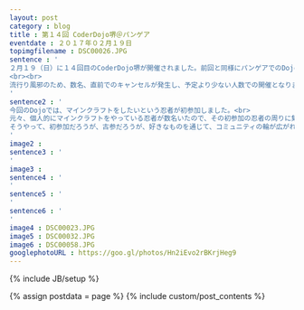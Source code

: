 ```yaml
---
layout: post
category : blog
title : 第１４回 CoderDojo堺＠パンゲア
eventdate : ２０１７年０２月１９日
topimgfilename : DSC00026.JPG
sentence : '
２月１９（日）に１４回目のCoderDojo堺が開催されました。前回と同様にパンゲアでのDojo開催です。　
<br><br>
流行り風邪のため、数名、直前でのキャンセルが発生し、予定より少ない人数での開催となりました。皆さん、風邪には気をつけましょう。<br>
'
sentence2 : '
今回のDojoでは、マインクラフトをしたいという忍者が初参加しました。<br>
元々、個人的にマインクラフトをやっている忍者が数名いたので、その初参加の忍者の周りに集まってました。<br>
そうやって、初参加だろうが、古参だろうが、好きなものを通じて、コミュニティの輪が広がれば良いなと思いました。
'
image2 :
sentence3 : '
'
image3 :
sentence4 : '
'
sentence5 : '
'
sentence6 : '
'
image4 : DSC00023.JPG
image5 : DSC00032.JPG
image6 : DSC00058.JPG
googlephotoURL : https://goo.gl/photos/Hn2iEvo2rBKrjHeg9
---
```

{% include JB/setup %}

{% assign postdata = page %}
{% include custom/post_contents %}
